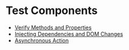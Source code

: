 # Test Components

* [Verify Methods and Properties](https://github.com/angulr/book/tree/e7d3aa0ed0997bae37f2512e8c9e72f3e4039a08/test-driven-design/test-driven-design/verify-methods-and-properties.md)
* [Injecting Dependencies and DOM Changes](https://github.com/angulr/book/tree/e7d3aa0ed0997bae37f2512e8c9e72f3e4039a08/test-driven-design/test-driven-design/injecting-dependencies-and-dom-changes.md)
* [Asynchronous Action](https://github.com/angulr/book/tree/e7d3aa0ed0997bae37f2512e8c9e72f3e4039a08/test-driven-design/test-driven-design/asynchronous-action.md)


